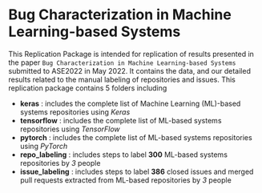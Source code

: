 # Bug Characterization in Machine Learning-based Systems
This Replication Package is intended for replication of results presented in the paper `Bug Characterization in Machine Learning-based Systems` submitted to ASE2022 in May 2022. It contains the data, and our detailed results related to the manual labeling of repositories and issues. This replication package contains 5 folders including
* **keras** : includes the complete list of Machine Learning (ML)-based systems repositories using _Keras_
* **tensorflow** : includes the complete list of ML-based systems repositories using _TensorFlow_
* **pytorch** : includes the complete list of ML-based systems repositories using _PyTorch_
* **repo_labeling** : includes steps to label **300** ML-based systems repositories by _3_ people
* **issue_labeling** : includes steps to label **386** closed issues and merged pull requests extracted from ML-based repositories by _3_ people
